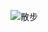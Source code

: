![散步](https://user-images.githubusercontent.com/86608916/123648292-68fd8200-d85b-11eb-996a-59601b6edb0a.png)

